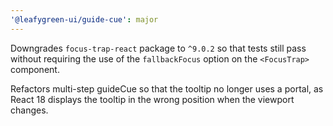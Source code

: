 ```yaml
---
'@leafygreen-ui/guide-cue': major
---
```


Downgrades `focus-trap-react` package to `^9.0.2` so that tests still pass without requiring the use of the `fallbackFocus` option on the `<FocusTrap>` component. 

Refactors multi-step guideCue so that the tooltip no longer uses a portal, as React 18 displays the tooltip in the wrong position when the viewport changes.
